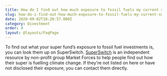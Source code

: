 ```yaml
---
title: How do I find out how much exposure to fossil fuels my current super fund has?
slug: how-do-i-find-out-how-much-exposure-to-fossil-fuels-my-current-super-fund-has
date: 2020-09-02T10:20:57.000Z
category: Divestment
order: 4
layout: @layouts/FaqPage
---
```


To find out what your super fund’s exposure to fossil fuel investments is, you can look them up on SuperSwitch. [SuperSwitch](https://www.marketforces.org.au/superfunds/) is an independent resource by non-profit group Market Forces to help people find out how their super is fuelling climate change. If they're not listed on here or have not disclosed their exposure, you can contact them directly.
